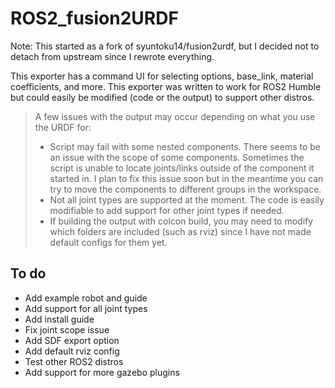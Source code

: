 # ROS2_fusion2URDF
Note: This started as a fork of syuntoku14/fusion2urdf, but I decided not to detach from upstream since I rewrote everything. 

This exporter has a command UI for selecting options, base_link, material coefficients, and more. This exporter was written to work for ROS2 Humble but could easily be modified (code or the output) to support other distros. 

>A few issues with the output may occur depending on what you use the URDF for:
>- Script may fail with some nested components. There seems to be an issue with the scope of some components. Sometimes the script is unable to locate joints/links outside of the component it started in. I plan to fix this issue soon but in the meantime you can try to move the components to different groups in the workspace.
>- Not all joint types are supported at the moment. The code is easily modifiable to add support for other joint types if needed. 
>- If building the output with colcon build, you may need to modify which folders are included (such as rviz) since I have not made default configs for them yet. 

## To do

- Add example robot and guide
- Add support for all joint types
- Add install guide
- Fix joint scope issue
- Add SDF export option
- Add default rviz config
- Test other ROS2  distros
- Add support for more gazebo plugins
